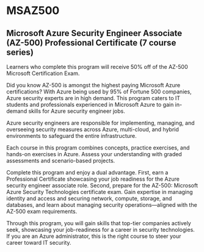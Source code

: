 # MSAZ500
## Microsoft Azure Security Engineer Associate (AZ-500) Professional Certificate (7 course series)



Learners who complete this program will receive 50% off of the AZ-500 Microsoft Certification Exam.

Did you know AZ-500 is amongst the highest paying Microsoft Azure certifications? With Azure being used by 95% of Fortune 500 companies, Azure security experts are in high demand. This program caters to IT students and professionals experienced in Microsoft Azure to gain in-demand skills for Azure security engineer jobs.

Azure security engineers are responsible for implementing, managing, and overseeing security measures across Azure, multi-cloud, and hybrid environments to safeguard the entire infrastructure. 

Each course in this program combines concepts, practice exercises, and hands-on exercises in Azure. Assess your understanding with graded assessments and scenario-based projects.

Complete this program and enjoy a dual advantage. First, earn a Professional Certificate showcasing your job readiness for the Azure security engineer associate role. Second, prepare for the AZ-500: Microsoft Azure Security Technologies certificate exam. Gain expertise in managing identity and access and securing network, compute, storage, and databases, and learn about managing security operations—aligned with the AZ-500 exam requirements.

Through this program, you will gain skills that top-tier companies actively seek, showcasing your job-readiness for a career in security technologies. If you are an Azure administrator, this is the right course to steer your career toward IT security.
